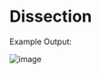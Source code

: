 # Dissection

Example Output:

![image](https://user-images.githubusercontent.com/13656683/222351882-0dad2429-c56b-43af-937a-a83de224e4d2.png)

